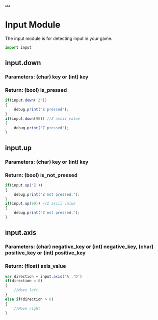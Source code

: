 ### [...](engine.md)
# Input Module
The input module is for detecting input in your game.

```javascript
import input
```
## input.down
### Parameters: (char) key or (int) key
### Return: (bool) is_pressed
```javascript
if(input.down('Z'))
{
    debug.print("Z pressed");
}
if(input.down(90)) //Z ascii value
{
    debug.print("Z pressed");
}
```
## input.up
### Parameters: (char) key or (int) key
### Return: (bool) is_not_pressed
```javascript
if(input.up('Z'))
{
    debug.print("Z not pressed.");
}
if(input.up(90)) //Z ascii value
{
    debug.print("Z not pressed.");
}
```

## input.axis
### Parameters: (char) negative_key or (int) negative_key, (char) positive_key or (int) positive_key
### Return: (float) axis_value
```javascript
var direction = input.axis('A','D')
if(direction < 0)
{
    //Move left
}
else if(direction > 0)
{
    //Move right
}
```
